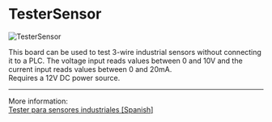 # TesterSensor

![TesterSensor](https://i0.wp.com/palmacas.com/wp-content/uploads/post40_1.jpg?w=2400&ssl=1)

This board can be used to test 3-wire industrial sensors without connecting it to a PLC. The voltage input reads values between 0 and 10V and the current input reads values between 0 and 20mA.  
Requires a 12V DC power source.

---
More information:  
[Tester para sensores industriales [Spanish]](https://palmacas.com/tester-para-sensores-industriales/)
